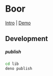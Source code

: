 # Boor

[Intro](./lib/)
| [Demo](./demo/)

## Development

##### publish
``` bash
cd lib
deno publish
```
